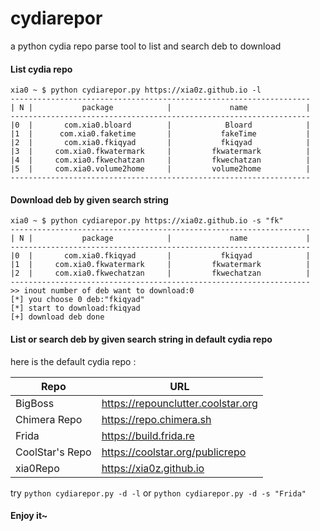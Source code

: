 # cydiarepor
a python cydia repo parse tool to list and search deb to download

#### List cydia repo

```shell
xia0 ~ $ python cydiarepor.py https://xia0z.github.io -l
-------------------------------------------------------------------
| N |           package            |             name             |
-------------------------------------------------------------------
|0  |       com.xia0.bloard        |            Bloard            |
|1  |      com.xia0.faketime       |           fakeTime           |
|2  |       com.xia0.fkiqyad       |           fkiqyad            |
|3  |     com.xia0.fkwatermark     |         fkwatermark          |
|4  |     com.xia0.fkwechatzan     |         fkwechatzan          |
|5  |     com.xia0.volume2home     |         volume2home          |
-------------------------------------------------------------------
```



#### Download deb by given search string

```shell
xia0 ~ $ python cydiarepor.py https://xia0z.github.io -s "fk"
-------------------------------------------------------------------
| N |           package            |             name             |
-------------------------------------------------------------------
|0  |       com.xia0.fkiqyad       |           fkiqyad            |
|1  |     com.xia0.fkwatermark     |         fkwatermark          |
|2  |     com.xia0.fkwechatzan     |         fkwechatzan          |
-------------------------------------------------------------------
>> inout number of deb want to download:0
[*] you choose 0 deb:"fkiqyad"
[*] start to download:fkiqyad
[+] download deb done
```



#### List or search deb  by given search string in default cydia repo

here is the default cydia repo :

| Repo            | URL                                |
| --------------- | ---------------------------------- |
| BigBoss         | https://repounclutter.coolstar.org |
| Chimera Repo    | https://repo.chimera.sh            |
| Frida           | https://build.frida.re             |
| CoolStar's Repo | https://coolstar.org/publicrepo    |
| xia0Repo        | https://xia0z.github.io            |

try `python cydiarepor.py -d -l` or `python cydiarepor.py -d -s "Frida"`

#### Enjoy it~